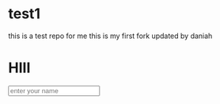 # test1
this is a test repo for me
this is my first fork updated by daniah

<h1>HIII</h1>
<form action="#" method="POST">
  <input type="text" placeholder="enter your name">
</form>
